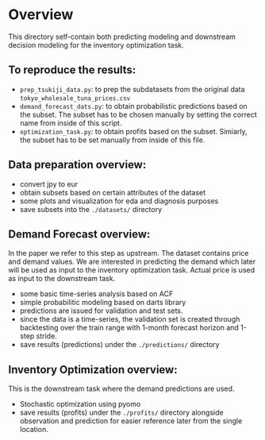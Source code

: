 # Overview

This directory self-contain both predicting modeling and downstream decision modeling for the inventory optimization task.

To reproduce the results:
-
- `prep_tsukiji_data.py`: to prep the subdatasets from the original data `tokyo_wholesale_tuna_prices.csv`
- `demand_forecast_dats.py`: to obtain probabilistic predictions based on the subset. The subset has to be chosen manually by setting the correct name from inside of this script.
- `optimization_task.py`: to obtain profits based on the subset. Simiarly, the subset has to be set manually from inside of this file.


Data preparation overview:
-
- convert jpy to eur
- obtain subsets based on certain attributes of the dataset
- some plots and visualization for eda and diagnosis purposes
- save subsets into the `./datasets/` directory


Demand Forecast overview:
-
In the paper we refer to this step as upstream. The dataset contains price and demand values. We are interested in predicting the demand which later will be used as input to the inventory optimization task. Actual price is used as input to the downstream task. 

- some basic time-series analysis based on ACF
- simple probabilitic modeling based on darts library
- predictions are issued for validation and test sets.
- since the data is a time-series, the validation set is created through backtesting over the train range with 1-month forecast horizon and 1-step stride.
- save results (predictions) under the `./predictions/` directory


Inventory Optimization overview:
-
This is the downstream task where the demand predictions are used. 

- Stochastic optimization using pyomo
- save results (profits) under the `./profits/` directory alongside observation and prediction for easier reference later from the single location.
